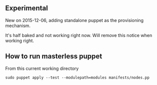 ## Experimental

New on 2015-12-06, adding standalone puppet as the provisioning mechanism.

It's half baked and not working right now. Will remove this notice when working right.


## How to run masterless puppet

From this current working directory
```
sudo puppet apply --test --modulepath=modules manifests/nodes.pp
```
